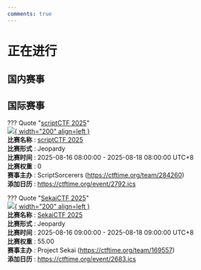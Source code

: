 ```yaml
---
comments: true
---
```

# 正在进行

## 国内赛事



## 国际赛事

??? Quote "[scriptCTF 2025](https://ctf.scriptsorcerers.xyz/)"  
    [![](https://ctftime.org/media/events/final_logo.png){ width="200" align=left }](https://ctf.scriptsorcerers.xyz/)  
    **比赛名称** : [scriptCTF 2025](https://ctf.scriptsorcerers.xyz/)  
    **比赛形式** : Jeopardy  
    **比赛时间** : 2025-08-16 08:00:00 - 2025-08-18 08:00:00 UTC+8  
    **比赛权重** : 0  
    **赛事主办** : ScriptSorcerers (https://ctftime.org/team/284260)  
    **添加日历** : https://ctftime.org/event/2792.ics  
    
??? Quote "[SekaiCTF 2025](https://ctf.sekai.team/)"  
    [![](https://ctftime.org/media/events/sekai2_SEKAI_CTF_Square_Black_BG.r_1_1_1.png){ width="200" align=left }](https://ctf.sekai.team/)  
    **比赛名称** : [SekaiCTF 2025](https://ctf.sekai.team/)  
    **比赛形式** : Jeopardy  
    **比赛时间** : 2025-08-16 09:00:00 - 2025-08-18 09:00:00 UTC+8  
    **比赛权重** : 55.00  
    **赛事主办** : Project Sekai (https://ctftime.org/team/169557)  
    **添加日历** : https://ctftime.org/event/2683.ics  
    
